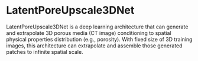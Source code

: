 # LatentPoreUpscale3DNet
LatentPoreUpscale3DNet is a deep learning architecture that can generate and extrapolate 3D porous media (CT image) conditioning to spatial physical properties distribution (e.g., porosity). With fixed size of 3D training images, this architecture can extrapolate and assemble those generated patches to infinite spatial scale. 
